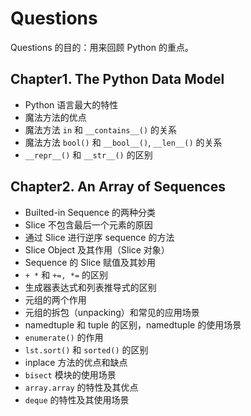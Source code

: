 # Questions

Questions 的目的：用来回顾 Python 的重点。

## Chapter1. The Python Data Model

* Python 语言最大的特性
* 魔法方法的优点
* 魔法方法 `in` 和 `__contains__()` 的关系
* 魔法方法 `bool()` 和 `__bool__()`,  `__len__()` 的关系
* `__repr__()` 和 `__str__()` 的区别

## Chapter2. An Array of Sequences

* Builted-in Sequence 的两种分类
* Slice 不包含最后一个元素的原因
* 通过 Slice 进行逆序 sequence 的方法
* Slice Object 及其作用（Slice 对象）
* Sequence 的 Slice 赋值及其妙用
* `+ *` 和 `+=, *=` 的区别
* 生成器表达式和列表推导式的区别
* 元组的两个作用
* 元组的拆包（unpacking）和常见的应用场景
* namedtuple 和 tuple 的区别，namedtuple 的使用场景
* `enumerate()` 的作用
* `lst.sort()` 和 `sorted()` 的区别
* inplace 方法的优点和缺点
* `bisect` 模块的使用场景
* `array.array` 的特性及其优点
* `deque` 的特性及其使用场景

